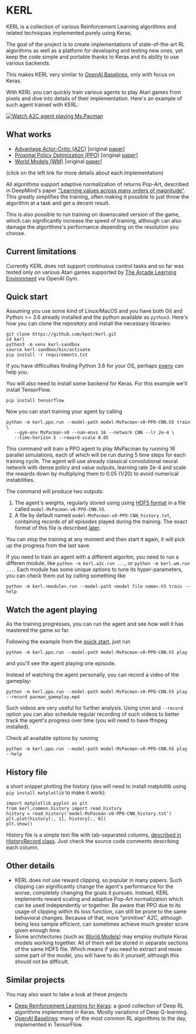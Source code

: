 KERL
====
KERL is a collection of various Reinforcement Learning algorithms and related
techniques implemented purely using Keras.

The goal of the project is to create implementations of
state-of-the-art RL algorithms as well as a platform for developing
and testing new ones, yet keep the code simple and portable thanks
to Keras and its ability to use various backends.

This makes KERL very similar to
[OpenAI Baselines](https://github.com/openai/baselines), only with focus on Keras.

With KERL you can quickly train various agents to play Atari games from pixels
and dive into details of their implementation. Here's an example of such agent
trained with KERL:

[![Watch A2C agent playing Ms.Pacman](https://img.youtube.com/vi/odMpY3ogbUE/0.jpg)](http://www.youtube.com/watch?v=odMpY3ogbUE)

What works
----------

* [Advantage Actor-Critic (A2C)](./kerl/a2c) [original [paper](https://arxiv.org/abs/1602.01783)]
* [Proximal Policy Optimization (PPO)](./kerl/ppo) [original [paper](https://arxiv.org/abs/1707.06347)]
* [World Models (WM)](./kerl/wm) [original [paper](https://arxiv.org/abs/1803.10122)]

(click on the left link for more details about each implementation)

All algorithms support adaptive normalization of returns Pop-Art, described
in DeepMind's paper ["Learning values across many orders of magnitude"](https://arxiv.org/abs/1602.07714).
This greatly simplifies the training, often making it possible to just throw
the algorithm at a task and get a decent result.

This is also possible to run training on downscaled version of the game,
which can significantly increase the speed of training, although can
also damage the algorithms's performance depending on the resolution
you choose.

Current limitations
-------------------
Currently KERL does not support continuous control tasks and so far was tested
only on various Atari games supported by
[The Arcade Learning Environment](https://github.com/mgbellemare/Arcade-Learning-Environment)
via OpenAI Gym.

Quick start
------------
Assuming you use some kind of Linux/MacOS and you have both Git and
Python >= 3.6 already installed and the python available as `python3`.
Here's how you can clone the repository and install the necessary libraries:

    git clone https://github.com/kpot/kerl.git
    cd kerl
    python3 -m venv kerl-sandbox
    source kerl-sandbox/bin/activate
    pip install -r requirements.txt

If you have difficulties finding Python 3.6 for your OS, perhaps
[pyenv](https://github.com/pyenv/pyenv) can help you.

You will also need to install some backend for Keras. For this example we'll
install TensorFlow.

    pip install tensorflow

Now you can start training your agent by calling

    python -m kerl.ppo.run --model-path model-MsPacman-v0-PPO-CNN.h5 train \
       --gym-env MsPacman-v0 --num-envs 16 --network CNN --lr 2e-4 \
       --time-horizon 5 --reward-scale 0.05
       
This command will train a PPO agent to play MsPacman by running 16 parallel
simulations, each of which will be run during 5 time steps for each
training cycle. The agent will use already classical convolutional neural
network with dense policy and value outputs, learning rate 2e-4 and scale the rewards
down by multiplying them to 0.05 (1/20) to avoid numerical instabilities.

The command will produce two outputs:

1. The agent's weights,
   regularly stored using using [HDF5 format](http://docs.h5py.org/en/latest/)
   in a file called `model-MsPacman-v0-PPO-CNN.h5`.
2. A file by default named `model-MsPacman-v0-PPO-CNN_history.txt`, containing
   records of all episodes played during the training. The exact format of this
   file is described [later](#history-file).

You can stop the training at any moment and then start it again, it will pick
up the progress from the last save.

If you need to train an agent with a different algoritm, you need to run
a differen module, like `python -m kerl.a2c.run ...`,
or `python -m kerl.wm.run ...`. Each module has some unique options to
tune its hyper-parameters, you can check them out by calling something like

    python -m kerl.<module>.run --model-path <model file name>.h5 train --help
    
Watch the agent playing
-----------------------
As the training progresses, you can run the agent and see how well it
has mastered the game so far.

Following the example from the [quick start](#quick-start), just run

    python -m kerl.ppo.run --model-path model-MsPacman-v0-PPO-CNN.h5 play

and you'll see the agent playing one episode.

Instead of watching the agent personally, you can record a video of the gameplay:


    python -m kerl.ppo.run --model-path model-MsPacman-v0-PPO-CNN.h5 play --record pacman_gameplay.mp4

Such videos are very useful for further analysis. Using cron and `--record`
option you can also schedule regular recording of such videos to better track
the agent's progress over time (you will need to have ffmpeg installed).

Check all available options by running

    python -m kerl.ppo.run --model-path model-MsPacman-v0-PPO-CNN.h5 play --help

History file
------------
a short snippet plotting the history (you will need to install matplotlib
using `pip install matplotlib` to make it work):

    import matplotlib.pyplot as plt
    from kerl.common.history import read_history
    history = read_history('model-MsPacman-v0-PPO-CNN_history.txt')
    plt.plot(history[:, 1], history[:, 0])
    plt.show()
 
History file is a simple text file with tab-separated columns,
[described in HistoryRecord class](./kerl/common/history.py). Just check
the source code comments describing each column.

Other details
-------------
* KERL does not use reward clipping, so popular in many papers. Such clipping
  can significantly change the agent's performance for the worse, completely
  changing the goals it pursues. Instead, KERL implements reward scaling
  and adaptive Pop-Art normalization which can be used independently or together.
  Be aware that PPO due to its usage of
  clipping within its loss function, can still be prone to the same behavioral
  changes. Because of that, more "primitive" A2C, although being less sample
  efficient, can sometimes achieve much greater score given enough time.
* Some architectures (such as [World Models](https://arxiv.org/abs/1803.10122))
  may employ multiple Keras models working together. All of them will be
  stored in separate sections of the same HDF5 file. Which means if you need
  to extract and reuse some part of the model, you will have to do it yourself,
  although this should not be difficult.

Similar projects
----------------
You may also want to take a look at these projects

* [Deep Reinforcement Learning for Keras](https://github.com/keras-rl/keras-rl):
  a good collection of Deep RL algorithms implemented in Keras.
  Mostly variations of Deep Q-learning.
* [OpenAI Baselines](https://github.com/openai/baselines): many of the most
  common RL algorithms to the day, implemented in TensorFlow.
